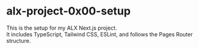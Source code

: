# alx-project-0x00-setup

This is the setup for my ALX Next.js project.  
It includes TypeScript, Tailwind CSS, ESLint, and follows the Pages Router structure.
